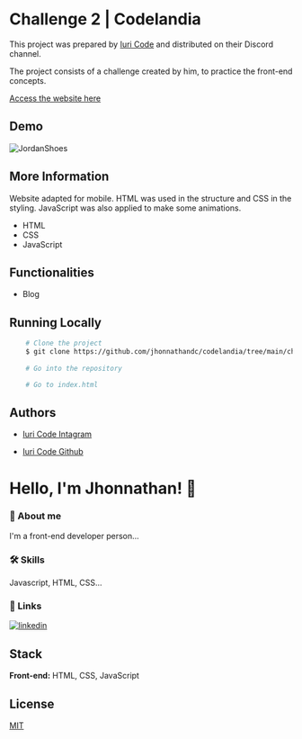 
# Challenge 2 | Codelandia

This project was prepared by [Iuri Code](https://www.instagram.com/iuricode/) and distributed on their Discord channel.

The project consists of a challenge created by him, to practice the front-end concepts.

[Access the website here](https://jhonnathan-challenge2-codelandia.netlify.app/)
## Demo

![JordanShoes](https://user-images.githubusercontent.com/82620787/171305813-ef052e7e-bdc6-4a51-9846-8e3570ad1da7.png)
## More Information

Website adapted for mobile. HTML was used in the structure and CSS in the styling. JavaScript was also applied to make some animations.
- HTML
- CSS
- JavaScript
## Functionalities

- Blog
## Running Locally



```bash
    # Clone the project
    $ git clone https://github.com/jhonnathandc/codelandia/tree/main/challenge_2
    
    # Go into the repository

    # Go to index.html
```


## Authors

- [Iuri Code Intagram](https://www.instagram.com/iuricode/)

- [Iuri Code Github](https://github.com/iuricode)


# Hello, I'm Jhonnathan! 👋


### 🚀 About me
I'm a front-end developer person...

### 🛠 Skills
Javascript, HTML, CSS...


### 🔗 Links
[![linkedin](https://img.shields.io/badge/linkedin-0A66C2?style=for-the-badge&logo=linkedin&logoColor=white)](https://www.linkedin.com/in/jhonnathan-cora-6427661b0/)


## Stack

**Front-end:** HTML, CSS, JavaScript

## License

[MIT](https://choosealicense.com/licenses/mit/)
